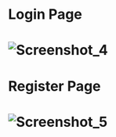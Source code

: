 # Login Page

# ![Screenshot_4](https://user-images.githubusercontent.com/53290728/68999572-13b56c80-08d3-11ea-884c-4cda00ea815b.png)

# Register Page

# ![Screenshot_5](https://user-images.githubusercontent.com/53290728/68999571-13b56c80-08d3-11ea-8a5e-b151d9373e37.png)
